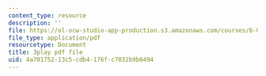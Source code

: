```yaml
---
content_type: resource
description: ''
file: https://ol-ocw-studio-app-production.s3.amazonaws.com/courses/6-00sc-introduction-to-computer-science-and-programming-spring-2011/4a70175213c5cdb4176fc7032b9b6494_8I0BmT1ccuw.pdf
file_type: application/pdf
resourcetype: Document
title: 3play pdf file
uid: 4a701752-13c5-cdb4-176f-c7032b9b6494
---
```

